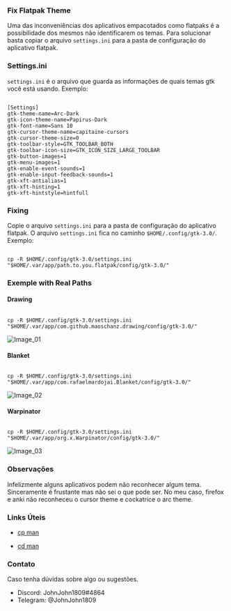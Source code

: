 ### Fix Flatpak Theme

Uma das inconveniências dos aplicativos empacotados como flatpaks é a possibilidade dos mesmos não identificarem os temas. Para solucionar basta copiar o arquivo `settings.ini` para a pasta de configuração do aplicativo flatpak.

### Settings.ini

`settings.ini` é o arquivo que guarda as informações de quais temas gtk você está usando. Exemplo:

```

[Settings]
gtk-theme-name=Arc-Dark
gtk-icon-theme-name=Papirus-Dark
gtk-font-name=Sans 10
gtk-cursor-theme-name=capitaine-cursors
gtk-cursor-theme-size=0
gtk-toolbar-style=GTK_TOOLBAR_BOTH
gtk-toolbar-icon-size=GTK_ICON_SIZE_LARGE_TOOLBAR
gtk-button-images=1
gtk-menu-images=1
gtk-enable-event-sounds=1
gtk-enable-input-feedback-sounds=1
gtk-xft-antialias=1
gtk-xft-hinting=1
gtk-xft-hintstyle=hintfull

```

### Fixing

Copie o arquivo `settings.ini` para a pasta de configuração do aplicativo flatpak. O arquivo `settings.ini` fica no caminho `$HOME/.config/gtk-3.0/`. Exemplo:

```

cp -R $HOME/.config/gtk-3.0/settings.ini "$HOME/.var/app/path.to.you.flatpak/config/gtk-3.0/"

```

### Exemple with Real Paths

#### Drawing

```

cp -R $HOME/.config/gtk-3.0/settings.ini "$HOME/.var/app/com.github.maoschanz.drawing/config/gtk-3.0/"

```

![Image_01](https://i.imgur.com/WUuLcxc.png)

#### Blanket

```

cp -R $HOME/.config/gtk-3.0/settings.ini "$HOME/.var/app/com.rafaelmardojai.Blanket/config/gtk-3.0/"

```

![Image_02](https://i.imgur.com/8q7mwty.png)

#### Warpinator

```

cp -R $HOME/.config/gtk-3.0/settings.ini "$HOME/.var/app/org.x.Warpinator/config/gtk-3.0/"

```

![Image_03](https://i.imgur.com/JsPl0rM.png)

### Observações

Infelizmente alguns aplicativos podem não reconhecer algum tema. Sinceramente é frustante mas não sei o que pode ser. No meu caso, firefox e anki não reconheceu o cursor theme e cockatrice o arc theme.

### Links Úteis

- [cp man](https://www.man7.org/linux/man-pages/man1/cp.1.html)

- [cd man](https://www.man7.org/linux/man-pages/man1/cd.1p.html)

### Contato

Caso tenha dúvidas sobre algo ou sugestões.

- Discord: JohnJohn1809#4864
- Telegram: @JohnJohn1809
